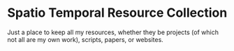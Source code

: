 # Spatio Temporal Resource Collection 

Just a place to keep all my resources, whether they be projects (of which not all are my own work), scripts, papers, or websites.
